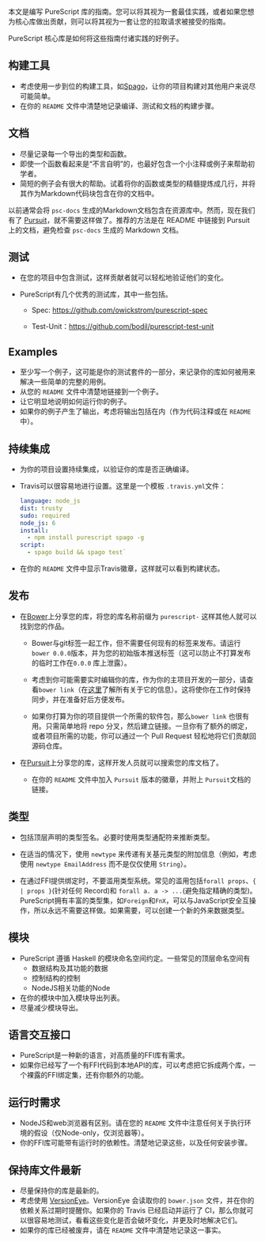 本文是编写 PureScript 库的指南。您可以将其视为一套最佳实践，或者如果您想为核心库做出贡献，则可以将其视为一套让您的拉取请求被接受的指南。

PureScript 核心库是如何将这些指南付诸实践的好例子。

## 构建工具

- 考虑使用一步到位的构建工具，如[Spago](https://github.com/purescript/spago)，让你的项目构建对其他用户来说尽可能简单。
- 在你的 `README` 文件中清楚地记录编译、测试和文档的构建步骤。

## 文档

- 尽量记录每一个导出的类型和函数。
- 即使一个函数看起来是“不言自明”的，也最好包含一个小注释或例子来帮助初学者。
- 简短的例子会有很大的帮助。试着将你的函数或类型的精髓提炼成几行，并将其作为Markdown代码块包含在你的文档中。

以前通常会将 `psc-docs` 生成的Markdown文档包含在资源库中。然而，现在我们有了 [Pursuit](http://pursuit.purescript.org/)，就不需要这样做了。推荐的方法是在 README 中链接到 Pursuit 上的文档，避免检查 `psc-docs` 生成的 Markdown 文档。

## 测试

- 在您的项目中包含测试，这样贡献者就可以轻松地验证他们的变化。

- PureScript有几个优秀的测试库，其中一些包括。

  + Spec: https://github.com/owickstrom/purescript-spec
  
  + Test-Unit：https://github.com/bodil/purescript-test-unit

## Examples

- 至少写一个例子，这可能是你的测试套件的一部分，来记录你的库如何被用来解决一些简单的完整的用例。
- 从您的 `README` 文件中清楚地链接到一个例子。
- 让它明显地说明如何运行你的例子。
- 如果你的例子产生了输出，考虑将输出包括在内（作为代码注释或在 `README`中）。

## 持续集成

- 为你的项目设置持续集成，以验证你的库是否正确编译。

- Travis可以很容易地进行设置。这里是一个模板 `.travis.yml`文件：

    ```yml
    language: node_js
    dist: trusty
    sudo: required
    node_js: 6
    install:
      - npm install purescript spago -g
    script:
      - spago build && spago test`
    ```

- 在你的 `README` 文件中显示Travis徽章，这样就可以看到构建状态。

## 发布

- 在[Bower](http://bower.io/search/?q=purescript)上分享您的库，将您的库名称前缀为 `purescript-` 这样其他人就可以找到您的作品。

    + Bower与git标签一起工作，但不需要任何现有的标签来发布。请运行`bower 0.0.0`版本，并为您的初始版本推送标签（这可以防止不打算发布的临时工作在`0.0.0` 库上泄露）。

    + 考虑到你可能需要实时编辑你的库，作为你的主项目开发的一部分，请查看`bower link`（在[这里](https://oncletom.io/2013/live-development-bower-component/)了解所有关于它的信息）。这将使你在工作时保持同步，并在准备好后方便发布。

    + 如果你打算为你的项目提供一个所需的软件包，那么`bower link` 也很有用。只需简单地将 repo 分叉，然后建立链接。一旦你有了额外的绑定，或者项目所需的功能，你可以通过一个 Pull Request 轻松地将它们贡献回源码仓库。

- 在[Pursuit](http://pursuit.purescript.org/)上分享您的库，这样开发人员就可以搜索您的库文档了。

    + 在你的 `README` 文件中加入 `Pursuit` 版本的徽章，并附上 `Pursuit`文档的链接。

## 类型

- 包括顶层声明的类型签名。必要时使用类型通配符来推断类型。

- 在适当的情况下，使用 `newtype` 来传递有关基元类型的附加信息（例如，考虑使用 `newtype EmailAddress` 而不是仅仅使用 `String`）。

- 在通过FFI提供绑定时，不要滥用类型系统。常见的滥用包括`forall props`、`{ | props }`(针对任何 Record)和 `forall a. a -> ...`(避免指定精确的类型)。PureScript拥有丰富的类型集，如`Foreign`和`FnX`，可以与JavaScript安全互操作，所以永远不需要这样做。如果需要，可以创建一个新的外来数据类型。

## 模块

- PureScript 遵循 Haskell 的模块命名空间约定。一些常见的顶层命名空间有
  + 数据结构及其功能的数据
  + 控制结构的控制
  + NodeJS相关功能的Node
- 在你的模块中加入模块导出列表。
- 尽量减少模块导出。

## 语言交互接口

- PureScript是一种新的语言，对高质量的FFI库有需求。
- 如果你已经写了一个有FFI代码到本地API的库，可以考虑把它拆成两个库，一个裸露的FFI绑定集，还有你额外的功能。

## 运行时需求

- NodeJS和web浏览器有区别。请在您的 `README` 文件中注意任何关于执行环境的假设（仅Node-only，仅浏览器等）。
- 你的FFI库可能带有运行时的依赖性。清楚地记录这些，以及任何安装步骤。

## 保持库文件最新

- 尽量保持你的库是最新的。
- 考虑使用 [VersionEye](https://www.versioneye.com/)。VersionEye 会读取你的 `bower.json` 文件，并在你的依赖关系过期时提醒你。如果你的 Travis 已经启动并运行了 CI，那么你就可以很容易地测试，看看这些变化是否会破坏变化，并更及时地解决它们。
- 如果你的库已经被废弃，请在 `README`  文件中清楚地记录这一事实。
